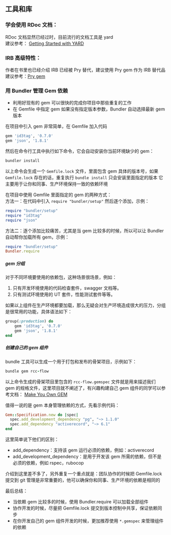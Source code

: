 ## 工具和库

### 学会使用 RDoc 文档：  

RDoc 文档显然已经过时，目前流行的文档工具是 yard  <br>
建议参考：
[Getting Started with YARD](https://rubydoc.info/gems/yard/file/docs/GettingStarted.md)

### IRB 高级特性：
作者在书里也已经介绍 IRB 已经被 Pry 替代，建议使用 Pry gem 作为 IRB 替代品 <br>
建议参考：[Pry gem](https://github.com/pry/pry)

### 用 Bundler 管理 Gem 依赖
* 利用好现有的 gem 可以很快的完成你项目中那些重复的工作
* 在 Gemfile 中指定 gem 如果没有指定版本参数，Bundler 自动选择最新 gem 版本

在项目中引入 gem 非常简单，在 Gemfile 加入代码
```ruby
gem 'id3tag', '0.7.0' 
gem 'json', '1.8.1'
```
然后在命令行工具中执行如下命令，它会自动安装你当前环境缺少的 gem：
```ruby
bundler install
```
以上命令会生成一个 `Gemfile.lock` 文件，里面包含 gem 具体的版本号，如果 `Gemfile.lock` 存在的话，重复执行 `bundle install` 只会安装里面指定的版本
它主要用于让你和同事、生产环境保持一致的依赖环境

在项目中使用 Gemfile 里面指定的 gem 的两种方式：<br>
方法一：在代码中引入 `require "bundler/setup"` 然后逐个添加，示例：
```ruby
require "bundler/setup"
require "id3tag"
require "json"
```

方法二：逐个添加比较痛苦，尤其是当 gem 比较多的时候，所以可以让 Bundler 自动帮你加载所有 gem，示例：
```ruby
require "bundler/setup"
Bundler.require
```

##### gem 分组

对于不同环境要使用的依赖包，这种场景很场景，例如：
1. 只有开发环境使用的代码检查套件，swagger 文档等。
2. 只有测试环境使用的 UT 套件，性能测试套件等等。

如果以上组件在生产环境都要加载，那么无疑会对生产环境造成很大的压力，分组是很常用的功能，具体语法如下：
```ruby
group(:production) do 
    gem 'id3tag', '0.7.0' 
    gem 'json', '1.8.1'
end
```

##### 创建自己的 gem 组件

bundle 工具可以生成一个用于打包和发布的骨架项目，示例如下：
```ruby
bundle gem rcc-flow
```
以上命令生成的骨架项目里包含的 `rcc-flow.gemspec` 文件就是用来描述我们 gem 的规格文件，这里项目就不阐述了，有兴趣构建自己 gem 组件的同学可以参考文档：
[Make You Own GEM](https://guides.rubygems.org/make-your-own-gem/)

值得一说的是 gem 本身管理依赖的方式，先看示例代码：
```ruby
Gem::Specification.new do |spec|
  spec.add_development_dependency "pg", "~> 1.1.0"
  spec.add_dependency "activerecord", "~> 6.1"
end
```

这里简单说下他们的区别：
* add_dependency：支持该 gem 运行必须的依赖，例如：activerecord
* add_development_dependency：是用于开发该 gem 所需的依赖，但不是必须的依赖，例如 rspec，rubocop

介绍到这里差不多了，另外重复一个重点就是：团队协作的时候把 Gemfile.lock 提交到 git 管理是非常重要的，他可以确保你和同事、生产环境的依赖是相同的

最后总结：
* 当依赖 gem 比较多的时候，使用 Bundler.require 可以加载全部组件
* 协作开发的时候，尽量把 Gemfile.lock 提交到版本控制中共享，保证依赖同步
* 在你开发自己的 gem 组件开发的时候，更加推荐使用 `*.gemspec` 来管理组件的依赖